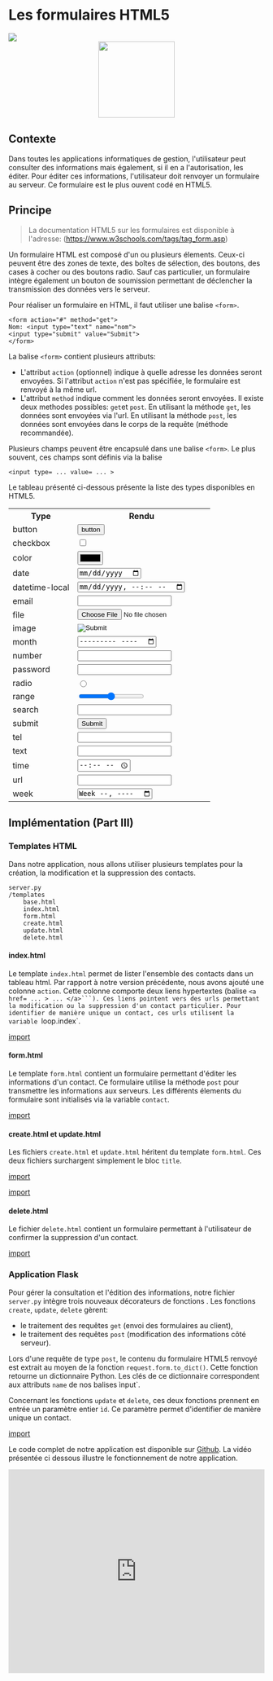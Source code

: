 # Les formulaires HTML5

<div>
<img src="https://img.shields.io/badge/HTML-v5-brightgreen.svg"> 
</div>

<div style="text-align:center;">
<img src="https://upload.wikimedia.org/wikipedia/commons/thumb/6/61/HTML5_logo_and_wordmark.svg/512px-HTML5_logo_and_wordmark.svg.png" height="150" />
</div>

## Contexte

Dans toutes les applications informatiques de gestion, l'utilisateur peut consulter des informations mais également, si il en a l'autorisation, les éditer. Pour éditer ces informations, l'utilisateur doit renvoyer un formulaire au serveur. Ce formulaire est le plus ouvent codé en HTML5.

## Principe

> La documentation HTML5 sur les formulaires est disponible à l'adresse: (https://www.w3schools.com/tags/tag_form.asp)

Un formulaire HTML est composé d'un ou plusieurs élements. Ceux-ci peuvent être des zones de texte, des boîtes de sélection, des boutons, des cases à cocher ou des boutons radio. Sauf cas particulier, un formulaire intègre également un bouton de soumission permettant de déclencher la transmission des données vers le serveur.

Pour réaliser un formulaire en HTML, il faut utiliser une balise `<form>`. 

```
<form action="#" method="get">
Nom: <input type="text" name="nom">
<input type="submit" value="Submit">
</form>
```

La balise `<form>` contient plusieurs attributs:
* L'attribut `action` (optionnel) indique à quelle adresse les données seront envoyées. Si l'attribut `action` n'est pas spécifiée, le formulaire est renvoyé à la même url.
* L'attribut `method` indique comment les données seront envoyées. Il existe deux methodes possibles: `get`et `post`. En utilisant la méthode `get`, les données sont envoyées via l'url. En utilisant la méthode `post`, les données sont envoyées dans le corps de la requête (méthode recommandée). 

Plusieurs champs peuvent être encapsulé dans une balise `<form>`. Le plus souvent, ces champs sont définis via la balise

```
<input type= ... value= ... >
```

Le tableau présenté ci-dessous présente la liste des types disponibles en HTML5.



<table>
    <tr>
        <th>Type</th>
        <th>Rendu</th>
    </tr>
    <tr><td>button</td><td><input type="button" value="button" /></td></tr>
    <tr><td>checkbox</td><td><input type="checkbox" /></td></tr>
    <tr><td>color</td><td><input type="color" /></td></tr>
    <tr><td>date</td><td><input type="date" /></td></tr>
    <tr><td>datetime-local</td><td><input type="datetime-local" /></td></tr>
    <tr><td>email</td><td><input type="email" /></td></tr>
    <tr><td>file</td><td><input type="file" /></td></tr>
    <tr><td>image</td><td><input type="image" /></td></tr>
    <tr><td>month</td><td><input type="month" /></td></tr>
    <tr><td>number</td><td><input type="number" /></td></tr>
    <tr><td>password</td><td><input type="password" /></td></tr>
    <tr><td>radio</td><td><input type="radio" /></td></tr>
    <tr><td>range</td><td><input type="range" /></td></tr>
    <tr><td>search</td><td><input type="search" /></td></tr>
    <tr><td>submit</td><td><input type="submit" /></td></tr>
    <tr><td>tel</td><td><input type="tel" /></td></tr>
    <tr><td>text</td><td><input type="text" /></td></tr>
    <tr><td>time</td><td><input type="time" /></td></tr>
    <tr><td>url</td><td><input type="url" /></td></tr>
    <tr><td>week</td><td><input type="week" /></td></tr>

</table>



## Implémentation (Part III)

### Templates HTML

Dans notre application, nous allons utiliser plusieurs templates pour la création, la modification et la suppression des contacts. 

```
server.py
/templates
    base.html
    index.html
    form.html
    create.html
    update.html
    delete.html
```

#### index.html

Le template `index.html` permet de lister l'ensemble des contacts dans un tableau html. Par rapport à notre version précédente, nous avons ajouté une colonne `action`. Cette colonne comporte deux liens hypertextes (balise `<a href= ... > ... </a>```). Ces liens pointent vers des urls permettant la modification ou la suppression d'un contact particulier. Pour identifier de manière unique un contact, ces urls utilisent la variable `loop.index`.

[import](./src/src4/templates/index.html)

#### form.html

Le template `form.html` contient un formulaire permettant d'éditer les informations d'un contact. Ce formulaire utilise la méthode `post` pour transmettre les informations aux serveurs. Les différents élements du formulaire sont initialisés via la variable `contact`.

[import](./src/src4/templates/form.html)

#### create.html et update.html

Les fichiers `create.html` et `update.html` héritent du template `form.html`. Ces deux fichiers surchargent simplement le bloc `title`.

[import](./src/src4/templates/create.html)

[import](./src/src4/templates/update.html)

#### delete.html

Le fichier `delete.html` contient un formulaire permettant à l'utilisateur de confirmer la suppression d'un contact.

[import](./src/src4/templates/delete.html)

### Application Flask

Pour gérer la consultation et l'édition des informations, notre fichier `server.py` intègre trois nouveaux décorateurs de fonctions . Les fonctions `create`, `update`, `delete` gèrent:

* le traitement des requêtes `get` (envoi des formulaires au client),
* le traitement des requêtes `post` (modification des informations côté serveur). 

Lors d'une requête de type `post`, le contenu du formulaire HTML5 renvoyé est extrait au moyen de la fonction `request.form.to_dict()`. Cette fonction retourne un dictionnaire Python. Les clés de ce dictionnaire correspondent aux attributs `name` de nos balises ìnput`.

Concernant les fonctions `update` et `delete`, ces deux fonctions prennent en entrée un paramètre entier `ìd`. Ce paramètre permet d'identifier de manière unique un contact.

[import](./src/src4/server.py)

Le code complet de notre application est disponible sur [Github](https://github.com/vincentchoqueuse/gitbook_flask/tree/master/src/src4). La vidéo présentée ci dessous illustre le fonctionnement de notre application.
 
<iframe width="100%" height="400" src="https://www.youtube.com/embed/CZIkn_bdoDg?rel=0" frameborder="0" allowfullscreen></iframe>

